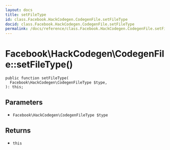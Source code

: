 ```yaml
---
layout: docs
title: setFileType
id: class.Facebook.HackCodegen.CodegenFile.setFileType
docid: class.Facebook.HackCodegen.CodegenFile.setFileType
permalink: /docs/reference/class.Facebook.HackCodegen.CodegenFile.setFileType.md
---
```

# Facebook\\HackCodegen\\CodegenFile::setFileType()




``` Hack
public function setFileType(
  Facebook\HackCodegen\CodegenFileType $type,
): this;
```




## Parameters




* ` Facebook\HackCodegen\CodegenFileType $type `




## Returns




- ` this `